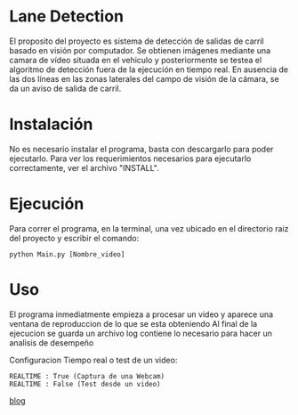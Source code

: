 Lane Detection
===============

El proposito del proyecto es sistema de detección de salidas de carril basado en visión por computador.
Se obtienen imágenes mediante una camara de vídeo situada en el vehiculo y posteriormente se testea el
algoritmo de detección fuera de la ejecución en tiempo real. En ausencia de las dos líneas en las zonas
laterales del campo de visión de la cámara, se da un aviso de salida de carril.

Instalación
===========

No es necesario instalar el programa, basta con descargarlo
para poder ejecutarlo. Para ver los requerimientos necesarios
para ejecutarlo correctamente, ver el archivo "INSTALL".

Ejecución
=========

Para correr el programa, en la terminal,
una vez ubicado en el directorio raiz del proyecto
y escribir el comando:

    python Main.py [Nombre_video] 


Uso
===

El programa inmediatmente empieza a procesar un video y aparece una ventana de reproduccion 
de lo que se esta obteniendo Al final de la ejecucion se guarda un archivo log 
contiene lo necesario para hacer un analisis de desempeño

Configuracion Tiempo real o test de un video:

    REALTIME : True (Captura de una Webcam)
    REALTIME : False (Test desde un video)

[blog](http://blog.rafaellopezgtz.com)
